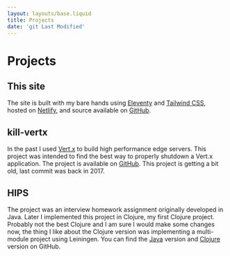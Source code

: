 ```yaml
---
layout: layouts/base.liquid
title: Projects
date: 'git Last Modified'
---
```


# Projects

## This site

The site is built with my bare hands using <a href="https://www.11ty.dev/" target="_blank">Eleventy</a>
and <a href="https://tailwindcss.com/" target="_blank">Tailwind CSS</a>, hosted on
<a href="https://www.netlify.com/" target="_blank">Netlify</a>, and source available on
<a href="https://github.com/skanjo/samer.kanjo.net/" target="_blank">GitHub</a>.

## kill-vertx

In the past I used <a href="https://vertx.io/" target="_blank">Vert.x</a> to build high performance edge servers. This
project was intended to find the best way to properly shutdown a Vert.x application. The project is available on
<a href="https://github.com/skanjo/kill-vertx" target="_blank">GitHub</a>. This project is getting a bit old, last
commit was back in 2017.

## HIPS

The project was an interview homework assignment originally developed in Java. Later I implemented this project in
Clojure, my first Clojure project. Probably not the best Clojure and I am sure I would make some changes now, the thing
I like about the Clojure version was implementing a multi-module project using Leiningen. You can find the
<a href="https://github.com/skanjo/hips-java" target="_blank">Java</a> version and
<a href="https://github.com/skanjo/hips-clj" target="_blank">Clojure</a> version on GitHub.
